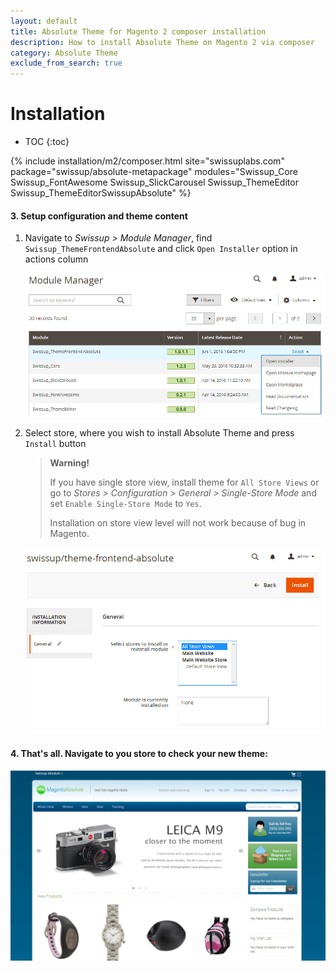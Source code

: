 ```yaml
---
layout: default
title: Absolute Theme for Magento 2 composer installation
description: How to install Absolute Theme on Magento 2 via composer
category: Absolute Theme
exclude_from_search: true
---
```


# Installation

* TOC
{:toc}

{% include installation/m2/composer.html site="swissuplabs.com" package="swissup/absolute-metapackage" modules="Swissup_Core Swissup_FontAwesome Swissup_SlickCarousel Swissup_ThemeEditor Swissup_ThemeEditorSwissupAbsolute" %}

#### 3. Setup configuration and theme content

1. Navigate to _Swissup > Module Manager_, find `Swissup_ThemeFrontendAbsolute`
   and click `Open Installer` option in actions column

    ![Module manager](/images/m2/themes/absolute/installation/module_manager.png)

2. Select store, where you wish to install Absolute Theme and press `Install` button

    > **Warning!**
    >
    > If you have single store view, install theme for `All Store Views` or go to
    > _Stores > Configuration > General > Single-Store Mode_ and set
    > `Enable Single-Store Mode` to `Yes`.
    >
    > Installation on store view level will not work because of bug in Magento.

    ![Installation Form](/images/m2/themes/absolute/installation/form.png)

#### 4. That's all. Navigate to you store to check your new theme:

![Homepage screenshot](/images/m2/themes/absolute/absolute_homepage.png)
